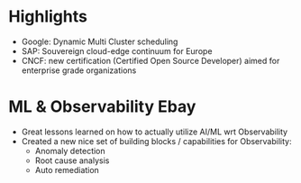 # Highlights
* Google: Dynamic Multi Cluster scheduling
* SAP: Souvereign cloud-edge continuum for Europe
* CNCF: new certification (Certified Open Source Developer) aimed for enterprise grade organizations

# ML & Observability Ebay
* Great lessons learned on how to actually utilize AI/ML wrt Observability
* Created a new nice set of building blocks / capabilities for Observability:
	* Anomaly detection
	* Root cause analysis
	* Auto remediation